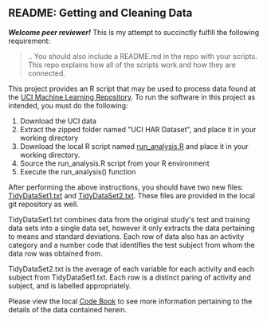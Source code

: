 ## README: Getting and Cleaning Data

***Welcome peer reviewer!***  This is my attempt to succinctly fulfill the following requirement:

>.. You should also include a README.md in the repo with your scripts. This repo explains how all of the scripts work and how they are connected.  

This project provides an R script that may be used to process data found at the 
[UCI Machine Learning Repository](http://archive.ics.uci.edu/ml/datasets/Human+Activity+Recognition+Using+Smartphones).
To run the software in this project as intended, you must do the following:

1. Download the UCI data
2. Extract the zipped folder named "UCI HAR Dataset", and place it in your working directory
3. Download the local R script named [run_analysis.R](https://github.com/KarlWenzel/GetCleanDataProject/blob/master/run_analysis.R) and place it in your working directory.
4. Source the run_analysis.R script from your R environment
5. Execute the run_analysis() function

After performing the above instructions, you should have two new files: 
[TidyDataSet1.txt](https://github.com/KarlWenzel/GetCleanDataProject/blob/master/TidyDataSet1.txt) and 
[TidyDataSet2.txt](https://github.com/KarlWenzel/GetCleanDataProject/blob/master/TidyDataSet2.txt).
These files are provided in the local git repository as well.

TidyDataSet1.txt combines data from the original study's test and training data sets into a single data set, however it only extracts the data pertaining to means and standard deviations.  Each row of data also has an activity category and a number code that identifies the test subject from whom the data row was obtained from.

TidyDataSet2.txt is the average of each variable for each activity and each subject from TidyDataSet1.txt.  Each row is a distinct paring of activity and subject, and is labelled appropriately.

Please view the local [Code Book](https://github.com/KarlWenzel/GetCleanDataProject/blob/master/CodeBook.md) to see more information pertaining to the details of the data contained herein.
